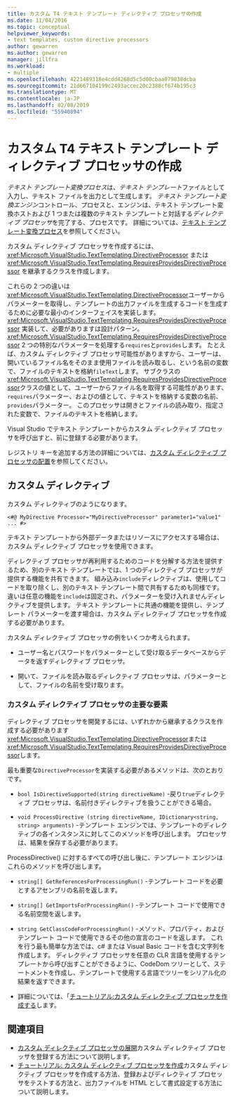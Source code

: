 ```yaml
---
title: カスタム T4 テキスト テンプレート ディレクティブ プロセッサの作成
ms.date: 11/04/2016
ms.topic: conceptual
helpviewer_keywords:
- text templates, custom directive processors
author: gewarren
ms.author: gewarren
manager: jillfra
ms.workload:
- multiple
ms.openlocfilehash: 4221489318e4cdd4268d5c5d00cbaa079838dcba
ms.sourcegitcommit: 21d667104199c2493accec20c2388cf674b195c3
ms.translationtype: MT
ms.contentlocale: ja-JP
ms.lasthandoff: 02/08/2019
ms.locfileid: "55940894"
---
```

# <a name="creating-custom-t4-text-template-directive-processors"></a>カスタム T4 テキスト テンプレート ディレクティブ プロセッサの作成

*テキスト テンプレート変換プロセス*は、*テキスト テンプレート*ファイルとして入力し、テキスト ファイルを出力として生成します。 *テキスト テンプレート変換エンジン*コントロール、プロセスと、エンジンは、テキスト テンプレート変換ホストおよび 1 つまたは複数のテキスト テンプレートと対話する*ディレクティブ プロセッサ*を完了する、プロセスです。 詳細については、[テキスト テンプレート変換プロセス](../modeling/the-text-template-transformation-process.md)を参照してください。

カスタム ディレクティブ プロセッサを作成するには、<xref:Microsoft.VisualStudio.TextTemplating.DirectiveProcessor> または <xref:Microsoft.VisualStudio.TextTemplating.RequiresProvidesDirectiveProcessor> を継承するクラスを作成します。

これらの 2 つの違いは<xref:Microsoft.VisualStudio.TextTemplating.DirectiveProcessor>ユーザーからパラメーターを取得し、テンプレートの出力ファイルを生成するコードを生成するために必要な最小のインターフェイスを実装します。 <xref:Microsoft.VisualStudio.TextTemplating.RequiresProvidesDirectiveProcessor> 実装して、必要がありますは設計パターン。 <xref:Microsoft.VisualStudio.TextTemplating.RequiresProvidesDirectiveProcessor> 2 つの特別なパラメーターを処理する`requires`と`provides`します。  たとえば、カスタム ディレクティブ プロセッサ可能性がありますから、ユーザーは、開いているファイル名をそのまま使用ファイルを読み取るし、という名前の変数で、ファイルのテキストを格納`fileText`します。 サブクラスの<xref:Microsoft.VisualStudio.TextTemplating.RequiresProvidesDirectiveProcessor>クラスの値として、ユーザーからファイル名を取得する可能性があります、`requires`パラメーター、およびの値として、テキストを格納する変数の名前、`provides`パラメーター。 このプロセッサは開きとファイルの読み取り、指定された変数で、ファイルのテキストを格納します。

Visual Studio でテキスト テンプレートからカスタム ディレクティブ プロセッサを呼び出すと、前に登録する必要があります。

レジストリ キーを追加する方法の詳細については、[カスタム ディレクティブ プロセッサの配置](../modeling/deploying-a-custom-directive-processor.md)を参照してください。

## <a name="custom-directives"></a>カスタム ディレクティブ

カスタム ディレクティブのようになります。

`<#@ MyDirective Processor="MyDirectiveProcessor" parameter1="value1" ... #>`

テキスト テンプレートから外部データまたはリソースにアクセスする場合は、カスタム ディレクティブ プロセッサを使用できます。

ディレクティブ プロセッサが再利用するためのコードを分解する方法を提供するため、別のテキスト テンプレートでは、1 つのディレクティブ プロセッサが提供する機能を共有できます。 組み込み`include`ディレクティブは、使用してコードを取り除くし、別のテキスト テンプレート間で共有するためも同様です。 違いは任意の機能を`include`は固定され、パラメーターを受け入れませんディレクティブを提供します。 テキスト テンプレートに共通の機能を提供し、テンプレート パラメーターを渡す場合は、カスタム ディレクティブ プロセッサを作成する必要があります。

カスタム ディレクティブ プロセッサの例をいくつか考えられます。

-   ユーザー名とパスワードをパラメーターとして受け取るデータベースからデータを返すディレクティブ プロセッサ。

-   開いて、ファイルを読み取るディレクティブ プロセッサは、パラメーターとして、ファイルの名前を受け取ります。

### <a name="principal-parts-of-a-custom-directive-processor"></a>カスタム ディレクティブ プロセッサの主要な要素

ディレクティブ プロセッサを開発するには、いずれかから継承するクラスを作成する必要があります<xref:Microsoft.VisualStudio.TextTemplating.DirectiveProcessor>または<xref:Microsoft.VisualStudio.TextTemplating.RequiresProvidesDirectiveProcessor>します。

最も重要な`DirectiveProcessor`を実装する必要があるメソッドは、次のとおりです。

-   `bool IsDirectiveSupported(string directiveName)` -戻り`true`ディレクティブ プロセッサは、名前付きディレクティブを扱うことができる場合。

-   `void ProcessDirective (string directiveName, IDictionary<string, string> arguments)` -テンプレート エンジンでは、テンプレートのディレクティブの各インスタンスに対してこのメソッドを呼び出します。 プロセッサは、結果を保存する必要があります。

ProcessDirective() に対するすべての呼び出し後に、テンプレート エンジンはこれらのメソッドを呼び出します。

-   `string[] GetReferencesForProcessingRun()` -テンプレート コードを必要とするアセンブリの名前を返します。

-   `string[] GetImportsForProcessingRun()` -テンプレート コードで使用できる名前空間を返します。

-   `string GetClassCodeForProcessingRun()` -メソッド、プロパティ、およびテンプレート コードで使用できるその他の宣言のコードを返します。 これを行う最も簡単な方法では、c# または Visual Basic コードを含む文字列を作成します。 ディレクティブ プロセッサを任意の CLR 言語を使用するテンプレートから呼び出すことができるように、CodeDom ツリーとして、ステートメントを作成し、テンプレートで使用する言語でツリーをシリアル化の結果を返すできます。

-   詳細については、「[チュートリアル:カスタム ディレクティブ プロセッサを作成する](../modeling/walkthrough-creating-a-custom-directive-processor.md)します。

## <a name="see-also"></a>関連項目

- [カスタム ディレクティブ プロセッサの展開](../modeling/deploying-a-custom-directive-processor.md)カスタム ディレクティブ プロセッサを登録する方法について説明します。
- [チュートリアル: カスタム ディレクティブ プロセッサを作成](../modeling/walkthrough-creating-a-custom-directive-processor.md)カスタム ディレクティブ プロセッサを作成する方法、登録およびディレクティブ プロセッサをテストする方法と、出力ファイルを HTML として書式設定する方法について説明します。